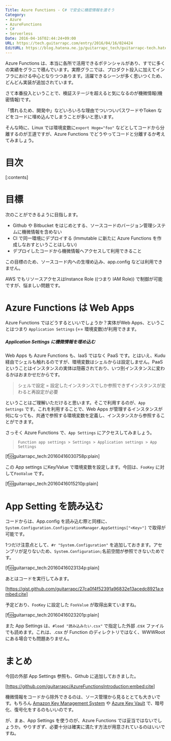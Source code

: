 ```yaml
---
Title: Azure Functions - C# で安全に機密情報を渡そう
Category:
- Azure
- AzureFunctions
- C#
- Serverless
Date: 2016-04-16T02:44:24+09:00
URL: https://tech.guitarrapc.com/entry/2016/04/16/024424
EditURL: https://blog.hatena.ne.jp/guitarrapc_tech/guitarrapc-tech.hatenablog.com/atom/entry/10328537792371311633
---
```


Azure Functions は、本当に各所で活用できるポテンシャルがあり、すでに多くの実績をグラニで積んでいます。実際グラニでは、プロダクト投入に加えてインフラにおける中心となりつつあります。活躍できるシーンが多く思いつくため、どんどん実装が追加されています。

さて本番投入ということで、検証ステージを超えると気になるのが機微情報(機密情報)です。

「慣れるため、開発中」などいろいろな理由でついついパスワードやToken などをコードに埋め込んでしまうことが多いと思います。

そんな時に、Linux では環境変数に```export Hoge="foo"``` などとしてコードから分離するのが王道ですが、Azure Functions でどうやってコードと分離するか考えてみましょう。

# 目次

[:contents]

# 目標

次のことができるように目指します。

- Github や Bitbucket をはじめとする、ソースコードのバージョン管理システムに機微情報を含めない
- CI で同一環境にデプロイする (Immutable に新たに Azure Functions を作成しなおすということはしない)
- デプロイしたコードから機微情報へアクセスして利用できること

この目標のため、ソースコード内への生埋め込み、app.config などは利用できません。

AWS でもリソースアクセスはInstance Role ((つまり IAM Role)) で制御が可能ですが、悩ましい問題です。


# Azure Functions は Web Apps

Azure Functions ではどうするといいでしょうか？実体がWeb Apps、ということはつまり ```Application Settings``` (== 環境変数)が利用できます。

##### Application Settings に機微情報を埋め込む

Web Apps も Azure Functions も、IaaS ではなく PaaS です。とはいえ、Kudu 経由でシェルも触れるのですが、環境変数はシェルからは設定しません。PaaS ということはインスタンスの実体は隠蔽されており、いつ別インスタンスに変わるかはおまかせだからです。

> シェルで設定 = 設定したインスタンスでしか参照できずインスタンスが変わると再設定が必要

ということはご理解いただけると思います。そこで利用するのが、```App Settings``` です。これを利用することで、Web Apps が管理するインスタンスが何になっても、共通で参照する環境変数を定義し、インスタンスから参照することができます。

さっそく Azure Functions で、```App Settings``` にアクセスしてみましょう。

> ```Function app settings > Settings > Application settings > App Settings```

[f:id:guitarrapc_tech:20160416030758p:plain]

この App settings にKey/Value で環境変数を設定します。今回は、```FooKey``` に対して```FooValue``` です。

[f:id:guitarrapc_tech:20160416015210p:plain]

# App Setting を読み込む

コードからは、App.config を読み込む際と同様に、```System.Configuration.ConfigurationManager.AppSettings["<Key>"]``` で取得が可能です。

1つだけ注意点として、```#r "System.Configuration"``` を追加しておきます。アセンブリが足りないため、```System.Configuration;```名前空間が参照できないためです。

[f:id:guitarrapc_tech:20160416023134p:plain]

あとはコードを実行してみます。

[https://gist.github.com/guitarrapc/27ca0f4f52391a96832e13acedc8921a:embed:cite]

予定どおり、```FooKey``` に設定した ```FooValue``` が取得出来ていますね。

[f:id:guitarrapc_tech:20160416023201p:plain]

また App Settings は、```#load "読み込みたい.csx"``` で指定した外部 .csx ファイルでも読めます。これは、.csx が Function のディレクトリではなく、WWWRoot にある場合でも問題ありません。

# まとめ

今回の外部 App Settings 参照も、Github に追加しておきました。

[https://github.com/guitarrapc/AzureFunctionsIntroduction:embed:cite]

機微情報をコードから除外できるのは、ソース管理から見るととても大きいです。もちろん [Amazon Key Management System](https://aws.amazon.com/jp/kms/) や [Azure Key Vault](https://azure.microsoft.com/en-us/services/key-vault/) で、暗号化、復号化をするのもいいのです。

が、まぁ、App Settings を使うのが、Azure Functions では妥当ではないでしょうか。やりすぎず、必要十分は確実に満たす方法が用意されているのはいいですね。
